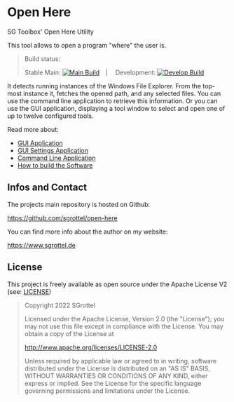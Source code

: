# Open Here
SG Toolbox' Open Here Utility

This tool allows to open a program "where" the user is.

> Build status:
>
> Stable Main: [![Main Build](https://github.com/sgrottel/open-here/actions/workflows/build.yml/badge.svg?branch=main)](https://github.com/sgrottel/open-here/actions/workflows/build.yml?query=branch%3Amain)&emsp;|&emsp;
> Development: [![Develop Build](https://github.com/sgrottel/open-here/actions/workflows/build.yml/badge.svg?branch=develop)](https://github.com/sgrottel/open-here/actions/workflows/build.yml?query=branch%3Adevelop)

It detects running instances of the Windows File Explorer.
From the top-most instance it, fetches the opened path, and any selected files.
You can use the command line application to retrieve this information.
Or you can use the GUI application, displaying a tool window to select and open one of up to twelve configured tools.

Read more about:
* [GUI Application](./doc/toolbox_app.md)
* [GUI Settings Application](./doc/settings_app.md)
* [Command Line Application](./doc/console_app.md)
* [How to build the Software](./HowtoBuild.md)


## Infos and Contact
The projects main repository is hosted on Github:

https://github.com/sgrottel/open-here

You can find more info about the author on my website:

https://www.sgrottel.de


## License
This project is freely available as open source under the Apache License V2 (see: [LICENSE](./LICENSE))

> Copyright 2022 SGrottel
>
> Licensed under the Apache License, Version 2.0 (the "License");
> you may not use this file except in compliance with the License.
> You may obtain a copy of the License at
>
> http://www.apache.org/licenses/LICENSE-2.0
>
> Unless required by applicable law or agreed to in writing, software
> distributed under the License is distributed on an "AS IS" BASIS,
> WITHOUT WARRANTIES OR CONDITIONS OF ANY KIND, either express or implied.
> See the License for the specific language governing permissions and
> limitations under the License.
